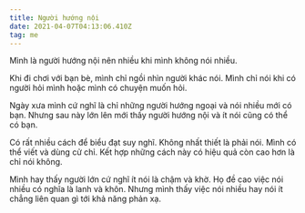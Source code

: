 ```yaml
---
title: Người hướng nội
date: 2021-04-07T04:13:06.410Z
tag: me
---
```

Mình là người hướng nội nên nhiều khi mình không nói nhiều.

Khi đi chơi với bạn bè, mình chỉ ngồi nhìn người khác nói. Mình chỉ nói khi có người hỏi mình hoặc mình có chuyện muốn hỏi. 

Ngày xưa mình cứ nghĩ là chỉ những người hướng ngoại và nói nhiều mới có bạn. Nhưng sau này lớn lên mới thấy người hướng nội và ít nói cũng có thể có bạn. 

Có rất nhiều cách để biểu đạt suy nghĩ. Không nhất thiết là phải nói. Mình có thể viết và dùng cử chỉ. Kết hợp những cách này có hiệu quả còn cao hơn là chỉ nói không.

Mình hay thấy người lớn cứ nghĩ ít nói là chậm và khờ. Họ đề cao việc nói nhiều có nghĩa là lanh và khôn. Nhưng mình thấy việc nói nhiều hay nói ít chẳng liên quan gì tới khả năng phản xạ.